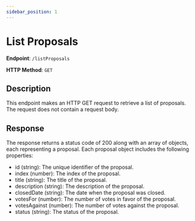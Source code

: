 ```yaml
---
sidebar_position: 1
---
```


# List Proposals

**Endpoint**: `/listProposals`

**HTTP Method**: `GET`

## Description

This endpoint makes an HTTP GET request to retrieve a list of proposals. The request does not contain a request body.

## Response

The response returns a status code of 200 along with an array of objects, each representing a proposal. Each proposal object includes the following properties:

- id (string): The unique identifier of the proposal.
- index (number): The index of the proposal.
- title (string): The title of the proposal.
- description (string): The description of the proposal.
- closedDate (string): The date when the proposal was closed.
- votesFor (number): The number of votes in favor of the proposal.
- votesAgainst (number): The number of votes against the proposal.
- status (string): The status of the proposal.
